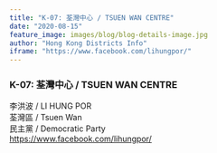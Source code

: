 ```yaml
---
title: "K-07: 荃灣中心 / TSUEN WAN CENTRE"
date: "2020-08-15"
feature_image: images/blog/blog-details-image.jpg
author: "Hong Kong Districts Info"
iframe: "https://www.facebook.com/lihungpor/"
---
```


### K-07: 荃灣中心 / TSUEN WAN CENTRE  
李洪波 / LI HUNG POR  
荃灣區 / Tsuen Wan  
民主黨 / Democratic Party  
https://www.facebook.com/lihungpor/
